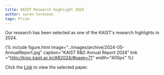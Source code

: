 ```yaml
---
title: KAIST Research Highlight 2024
author: soren-lorenson
tags: Prize
---
```


Our research has been selected as one of the KAIST's research highlights in 2024.

{% include figure.html image="../images/archive/2024-05-AnnualReport.jpg" caption="KAIST R&D Annual Report 2024" link ="http://krpc.kaist.ac.kr/AR2024/#page=71" width="400px" %}

Click the <a href="https://www.nature.com/articles/s42256-023-00702-9#article-info"> Link</a>  to view the selected paper.
